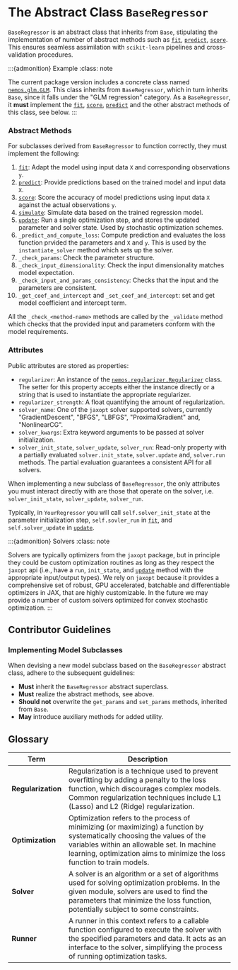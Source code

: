 # The Abstract Class `BaseRegressor`

`BaseRegressor` is an abstract class that inherits from `Base`, stipulating the implementation of number of abstract methods such as [`fit`](nemos.glm.GLM.fit), [`predict`](nemos.glm.GLM.predict), [`score`](nemos.glm.GLM.score). This ensures seamless assimilation with `scikit-learn` pipelines and cross-validation procedures.


:::{admonition} Example
:class: note

The current package version includes a concrete class named [`nemos.glm.GLM`](nemos.glm.GLM). This class inherits from `BaseRegressor`, which in turn inherits `Base`, since it falls under the "GLM regression" category. 
As a `BaseRegressor`, it **must** implement the [`fit`](nemos.glm.GLM.fit), [`score`](nemos.glm.GLM.score), [`predict`](nemos.glm.GLM.predict) and the other abstract methods of this class, see below.
:::

### Abstract Methods

For subclasses derived from `BaseRegressor` to function correctly, they must implement the following:

1. [`fit`](nemos.glm.GLM.fit): Adapt the model using input data `X` and corresponding observations `y`.
2. [`predict`](nemos.glm.GLM.predict): Provide predictions based on the trained model and input data `X`.
3. [`score`](nemos.glm.GLM.score): Score the accuracy of model predictions using input data `X` against the actual observations `y`.
4. [`simulate`](nemos.glm.GLM.simulate): Simulate data based on the trained regression model.
5. [`update`](nemos.glm.GLM.update): Run a single optimization step, and stores the updated parameter and solver state. Used by stochastic optimization schemes.
6. `_predict_and_compute_loss`: Compute prediction and evaluates the loss function prvided the parameters and `X` and `y`. This is used by the `instantiate_solver` method which sets up the solver.
7. `_check_params`: Check the parameter structure.
8. `_check_input_dimensionality`: Check the input dimensionality matches model expectation.
9. `_check_input_and_params_consistency`: Checks that the input and the parameters are consistent.
10. `_get_coef_and_intercept` and `_set_coef_and_intercept`: set and get model coefficient and intercept term.

All the `_check_<method-name>` methods are called by the `_validate` method which checks that the provided 
input and parameters conform with the model requirements.

### Attributes

Public attributes are stored as properties:

- `regularizer`: An instance of the [`nemos.regularizer.Regularizer`](nemos.regularizer.Regularizer) class. The setter for this property accepts either the instance directly or a string that is used to instantiate the appropriate regularizer.
- `regularizer_strength`: A float quantifying the amount of regularization.
- `solver_name`: One of the `jaxopt` solver supported solvers, currently "GradientDescent", "BFGS", "LBFGS", "ProximalGradient" and, "NonlinearCG".
- `solver_kwargs`: Extra keyword arguments to be passed at solver initialization.
- `solver_init_state`, `solver_update`, `solver_run`: Read-only property with a partially evaluated `solver.init_state`, `solver.update` and, `solver.run` methods. The partial evaluation guarantees a consistent API for all solvers.

When implementing a new subclass of `BaseRegressor`, the only attributes you must interact directly with are those that operate on the solver, i.e. `solver_init_state`, `solver_update`, `solver_run`.

Typically, in `YourRegressor` you will call `self.solver_init_state` at the parameter initialization step, `self.sovler_run` in [`fit`](nemos.glm.GLM.fit), and `self.solver_update` in [`update`](nemos.glm.GLM.update). 

:::{admonition} Solvers
:class: note 

Solvers are typically optimizers from the `jaxopt` package, but in principle they could be custom optimization routines as long as they respect the `jaxopt` api (i.e., have a `run`, `init_state`, and [`update`](nemos.glm.GLM.update) method with the appropriate input/output types).
We rely on `jaxopt` because it provides a comprehensive set of robust, GPU accelerated, batchable and differentiable optimizers in JAX, that are highly customizable. In the future we may provide a number of custom solvers optimized for convex stochastic optimization.
:::

## Contributor Guidelines

### Implementing Model Subclasses

When devising a new model subclass based on the `BaseRegressor` abstract class, adhere to the subsequent guidelines:

- **Must** inherit the `BaseRegressor` abstract superclass.
- **Must** realize the abstract methods, see above.
- **Should not** overwrite the `get_params` and `set_params` methods, inherited from `Base`.
- **May** introduce auxiliary methods for added utility.


## Glossary

|  Term   | Description |
|--------------------| ----------- |
| **Regularization** | Regularization is a technique used to prevent overfitting by adding a penalty to the loss function, which discourages complex models. Common regularization techniques include L1 (Lasso) and L2 (Ridge) regularization. |
| **Optimization**   | Optimization refers to the process of minimizing (or maximizing) a function by systematically choosing the values of the variables within an allowable set. In machine learning, optimization aims to minimize the loss function to train models. |
| **Solver**         | A solver is an algorithm or a set of algorithms used for solving optimization problems. In the given module, solvers are used to find the parameters that minimize the loss function, potentially subject to some constraints. |
| **Runner**         | A runner in this context refers to a callable function configured to execute the solver with the specified parameters and data. It acts as an interface to the solver, simplifying the process of running optimization tasks. |

